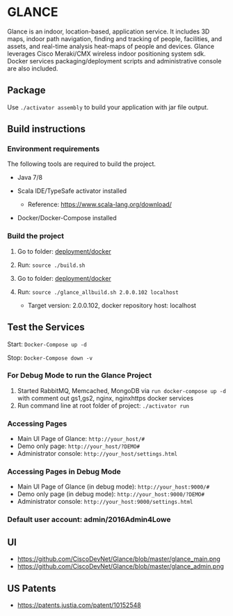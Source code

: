 # GLANCE

Glance is an indoor, location-based, application service. It includes 3D maps, indoor path navigation, finding and tracking of people, facilities, and assets, and real-time analysis heat-maps of people and devices. Glance leverages Cisco Meraki/CMX wireless indoor positioning system sdk. Docker services packaging/deployment scripts and administrative console are also included.

## Package

Use `./activator assembly` to build your application with jar file output.

## Build instructions

### Environment requirements

The following tools are required to build the project.

* Java 7/8
* Scala IDE/TypeSafe activator installed 
    
  * Reference: https://www.scala-lang.org/download/
    
* Docker/Docker-Compose installed

### Build the project

1. Go to folder: [deployment/docker](./deployment/docker)
    
2. Run: `source ./build.sh`

3. Go to folder: [deployment/docker](./deployment/docker)

4. Run: `source ./glance_allbuild.sh 2.0.0.102 localhost`
   
   * Target version: 2.0.0.102, docker repository host: localhost

## Test the Services

Start: `Docker-Compose up -d`
  
Stop: `Docker-Compose down -v`
    
### For Debug Mode to run the Glance Project

1. Started RabbitMQ, Memcached, MongoDB via `run docker-compose up -d`  with comment out gs1,gs2, nginx, nginxhttps docker services
2. Run command line at root folder of project:  `./activator run`

### Accessing Pages

* Main UI Page of Glance: `http://your_host/#`
* Demo only page: `http://your_host/?DEMO#`
* Administrator console: `http://your_host/settings.html`  

### Accessing Pages in Debug Mode

* Main UI Page of Glance (in debug mode): `http://your_host:9000/#`
* Demo only page (in debug mode): `http://your_host:9000/?DEMO#`
* Administrator console: `http://your_host:9000/settings.html` 

### Default user account: admin/2016Admin4Lowe

## UI

* https://github.com/CiscoDevNet/Glance/blob/master/glance_main.png
* https://github.com/CiscoDevNet/Glance/blob/master/glance_admin.png

## US Patents

* https://patents.justia.com/patent/10152548


